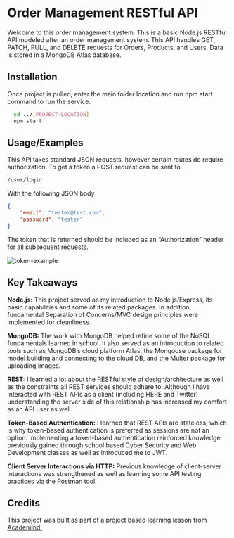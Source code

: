 
# Order Management RESTful API

Welcome to this order management system. This is a basic Node.js RESTful API modeled after an order management system. This API handles GET, PATCH, PULL, and DELETE requests for Orders, Products, and Users. Data is stored in a MongoDB Atlas database.


## Installation

Once project is pulled, enter the main folder location and run npm start command to run the service.

```bash
  cd ../[PROJECT-LOCATION]
  npm start
```
    
## Usage/Examples

This API takes standard JSON requests, however certain routes do require authorization. To get a token a POST request can be sent to 

```html
/user/login
```
With the following JSON body

```JSON
{
    "email": "tester@test.com",
    "password": "tester"
}
```
The token that is returned should be included as an “Authorization” header for all subsequent requests. 

![token-example](https://user-images.githubusercontent.com/64343445/148490317-62ce2b5c-c6d1-40a9-9889-6df758874dea.gif)

## Key Takeaways

**Node.js:** This project served as my introduction to Node.js/Express, its basic capabilities and some of its related packages. In addition, fundamental Separation of Concerns/MVC design principles were implemented for cleanliness.

**MongoDB:** The work with MongoDB helped refine some of the NoSQL fundamentals learned in school. It also served as an introduction to related tools such as MongoDB’s cloud platform Atlas, the Mongoose package for model building and connecting to the cloud DB, and the Multer package for uploading images. 

**REST:** I learned a lot about the RESTful style of design/architecture as well as the constraints all REST services should adhere to. Although I have interacted with REST APIs as a client (including HERE and Twitter) understanding the server side of this relationship has increased my comfort as an API user as well. 

**Token-Based Authentication:** I learned that REST APIs are stateless, which is why token-based authentication is preferred as sessions are not an option. Implementing a token-based authentication reinforced knowledge previously gained through school based Cyber Security and Web Development classes as well as introduced me to JWT.

**Client Server Interactions via HTTP:** Previous knowledge of client-server interactions was strengthened as well as learning some API testing practices via the Postman tool.

## Credits

This project was built as part of a project based learning lesson from [Academind.](https://www.youtube.com/channel/UCSJbGtTlrDami-tDGPUV9-w)

